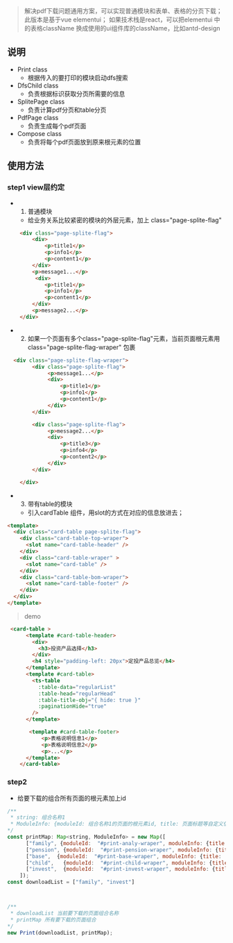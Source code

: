 > 解决pdf下载问题通用方案，可以实现普通模块和表单、表格的分页下载；
> 此版本是基于vue elementui；
> 如果技术栈是react，可以把elementui 中的表格className 换成使用的ui组件库的className，比如antd-design
## 说明
- Print class
    - 根据传入的要打印的模块启动dfs搜索
- DfsChild class
    - 负责根据标识获取分页所需要的信息
- SplitePage class
    - 负责计算pdf分页和table分页
- PdfPage class
    - 负责生成每个pdf页面
- Compose class
    - 负责将每个pdf页面放到原来根元素的位置
## 使用方法
### step1 view层约定
- 1. 普通模块
    - 给业务关系比较紧密的模块的外层元素，加上 class="page-splite-flag"

~~~html
    <div class="page-splite-flag">
        <div>
            <p>title1</p>
            <p>info1</p>
            <p>content1</p>
        </div>
        <p>message1...</p>
         <div>
            <p>title1</p>
            <p>info1</p>
            <p>content1</p>
        </div>
        <p>message2...</p>
    </div>
~~~
- 2. 如果一个页面有多个class="page-splite-flag"元素，当前页面根元素用class="page-splite-flag-wraper" 包裹
~~~html
  <div class="page-splite-flag-wraper">
        <div class="page-splite-flag">
             <p>message1...</p>
             <div>
                 <p>title1</p>
                 <p>info1</p>
                 <p>content1</p>
             </div>
        </div>

        <div class="page-splite-flag">
             <p>message2...</p>
             <div>
                 <p>title3</p>
                 <p>info4</p>
                 <p>content2</p>
             </div>
        </div>

    </div>

~~~
- 3. 带有table的模块
    - 引入cardTable 组件，用slot的方式在对应的信息放进去；
~~~html
<template>
  <div class="card-table page-splite-flag">
    <div class="card-table-top-wraper">
      <slot name="card-table-header" />
    </div>
    <div class="card-table-wraper" >
      <slot name="card-table" />
    </div>
    <div class="card-table-bom-wraper">
      <slot name="card-table-footer" />
    </div>
  </div>
</template>
~~~
> demo
~~~html
 <card-table >
      <template #card-table-header>
        <div>
          <h3>投资产品选择</h3>
        </div>
        <h4 style="padding-left: 20px">定投产品总览</h4>
      </template>
      <template #card-table>
        <ts-table
          :table-data="regularList"
          :table-head="regularHead"
          :table-title-obj="{ hide: true }"
          :paginationHide="true"
        />
      </template>

       <template #card-table-footer>
           <p>表格说明信息1</p>
           <p>表格说明信息2</p>
           <p>...</p>
      </template>
    </card-table>
~~~
### step2
- 给要下载的组合所有页面的根元素加上id
~~~javascript
/**
 * string: 组合名称1
 * ModuleInfo: {moduleId: 组合名称1的页面的根元素id, title: 页面标题等自定义信息}
*/
const printMap: Map<string, ModuleInfo> = new Map([
      ["family", {moduleId:  "#print-analy-wraper", moduleInfo: {title: '财富体检'}}],
      ["pension", {moduleId:  "#print-pension-wraper", moduleInfo: {title: '养老规划'}}],
      ["base",  {moduleId:  "#print-base-wraper", moduleInfo: {title: '家庭保障'}} ],
      ["child",   {moduleId:  "#print-child-wraper", moduleInfo: {title: '子女教育'}}  ],
      ["invest",  {moduleId:  "#print-invest-wraper", moduleInfo: {title: '投资规划'}}  ],
    ]);
const downloadList = ["family", "invest"]



/**
 * downloadList 当前要下载的页面组合名称
 * printMap 所有要下载的页面组合
*/
new Print(downloadList, printMap);
~~~


